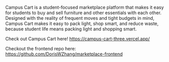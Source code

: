 Campus Cart is a student-focused marketplace platform that makes it easy for students to buy and sell furniture and other essentials with each other. Designed with the reality of frequent moves and tight budgets in mind, Campus Cart makes it easy to pack light, shop smart, and reduce waste, because student life means packing light and shopping smart.

Check out Campus Cart here! https://campus-cart-three.vercel.app/

Checkout the frontend repo here: https://github.com/DorisWZhang/marketplace-frontend
